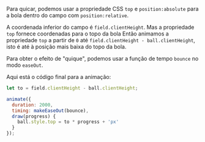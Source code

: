 Para quicar, podemos usar a propriedade CSS `top` e `position:absolute` para a bola dentro do campo com `position:relative`.

A coordenada inferior do campo é `field.clientHeight`. Mas a propriedade `top` fornece coordenadas para o topo da bola Então animamos a propriedade `top` a partir de `0` até `field.clientHeight - ball.clientHeight`, isto é até à posição mais baixa do topo da bola.

Para obter o efeito de "quique", podemos usar a função de tempo `bounce` no modo `easeOut`.

Aqui está o código final para a animação:

```js
let to = field.clientHeight - ball.clientHeight;

animate({
  duration: 2000,
  timing: makeEaseOut(bounce),
  draw(progress) {
    ball.style.top = to * progress + 'px'
  }
});
```
